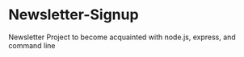 # Newsletter-Signup
Newsletter Project to become acquainted with node.js, express, and command line
